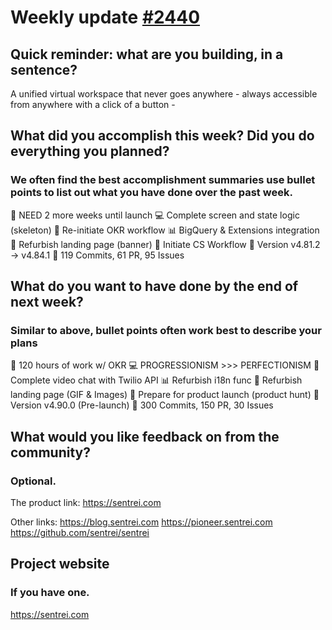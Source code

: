 # Weekly update [#2440](https://github.com/sentrei/sentrei/issues/2440)

## Quick reminder: what are you building, in a sentence?

A unified virtual workspace that never goes anywhere - always accessible from anywhere with a click of a button -

## What did you accomplish this week? Did you do everything you planned?

### We often find the best accomplishment summaries use bullet points to list out what you have done over the past week.

🏁 NEED 2 more weeks until launch
💻 Complete screen and state logic (skeleton)
👤 Re-initiate OKR workflow
📊 BigQuery & Extensions integration
💅 Refurbish landing page (banner)
🌈 Initiate CS Workflow
🚀 Version v4.81.2 -> v4.84.1
🚗 119 Commits, 61 PR, 95 Issues

## What do you want to have done by the end of next week?

### Similar to above, bullet points often work best to describe your plans

🏁 120 hours of work w/ OKR
💻 PROGRESSIONISM >>> PERFECTIONISM
👤 Complete video chat with Twilio API
📊 Refurbish i18n func
💅 Refurbish landing page (GIF & Images)
🌈 Prepare for product launch (product hunt)
🚀 Version v4.90.0 (Pre-launch)
🚗 300 Commits, 150 PR, 30 Issues

## What would you like feedback on from the community?

### Optional.

The product link:
https://sentrei.com

Other links:
https://blog.sentrei.com
https://pioneer.sentrei.com
https://github.com/sentrei/sentrei

## Project website

### If you have one.

https://sentrei.com
